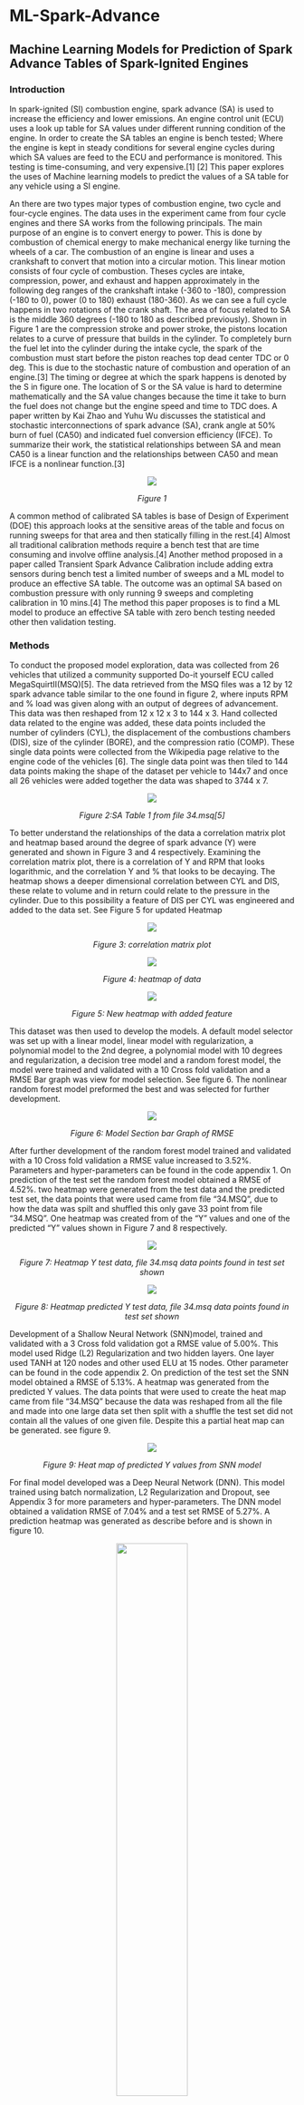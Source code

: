 # ML-Spark-Advance
## Machine Learning Models for Prediction of Spark Advance Tables of Spark-Ignited Engines

### Introduction
In spark-ignited (SI) combustion engine, spark advance (SA) is used to increase the efficiency and lower emissions. An engine control unit (ECU) uses a look up table for SA values under different running condition of the engine.  In order to create the SA tables an engine is bench tested; Where the engine is kept in steady conditions for several engine cycles during which SA values are feed to the ECU and performance is monitored. This testing is time-consuming, and very expensive.[1] [2] This paper explores the uses of Machine learning models to predict the values of a SA table for any vehicle using a SI engine.

An there are two types major types of combustion engine, two cycle and four-cycle engines. The data uses in the experiment came from four cycle engines and there SA works from the following principals. The main purpose of an engine is to convert energy to power. This is done by combustion of chemical energy to make mechanical energy like turning the wheels of a car. The combustion of an engine is linear and uses a crankshaft to convert that motion into a circular motion. This linear motion consists of four cycle of combustion. Theses cycles are intake, compression, power, and exhaust and happen approximately in the following deg ranges of the crankshaft intake (-360 to -180), compression (-180 to 0), power (0 to 180) exhaust (180-360). As we can see a full cycle happens in two rotations of the crank shaft. The area of focus related to SA is the middle 360 degrees (-180 to 180 as described previously). Shown in Figure 1 are the compression stroke and power stroke, the pistons location relates to a curve of pressure that builds in the cylinder. To completely burn the fuel let into the cylinder during the intake cycle, the spark of the combustion must start before the piston reaches top dead center TDC or 0 deg. This is due to the stochastic nature of combustion and operation of an engine.[3] The timing or degree at which the spark happens is denoted by the S in figure one. The location of S or the SA value is hard to determine mathematically and the SA value changes because the time it take to burn the fuel does not change but the engine speed and time to TDC does. A paper written by Kai Zhao and Yuhu Wu discusses the statistical and stochastic interconnections of spark advance (SA), crank angle at 50% burn of fuel (CA50) and indicated fuel conversion efficiency (IFCE). To summarize their work, the statistical relationships between SA and mean CA50 is a linear function and the relationships between CA50 and mean IFCE is a nonlinear function.[3] 

<p align="center">
 <img src="https://github.com/MathandDataScience/ML-Spark-Advance/blob/main/Pictures/Picture1.jpg">
</p>
<p align="center">
 <em>Figure 1</em>
</p>


A common method of calibrated SA tables is base of Design of Experiment (DOE) this approach looks at the sensitive areas of the table and focus on running sweeps for that area and then statically filling in the rest.[4] Almost all traditional calibration methods require a bench test that are time consuming and involve offline analysis.[4] Another method proposed in a paper called Transient Spark Advance Calibration include adding extra sensors during bench test a limited number of sweeps and a ML model to produce an effective SA table. The outcome was an optimal SA based on combustion pressure with only running 9 sweeps and completing calibration in 10 mins.[4] The method this paper proposes is to find a ML model to produce an effective SA table with zero bench testing needed other then validation testing. 

### Methods
To conduct the proposed model exploration, data was collected from 26 vehicles that utilized a community supported Do-it yourself ECU called MegaSquirtII(MSQ)[5]. The data retrieved from the MSQ files was a 12 by 12 spark advance table similar to the one found in figure 2, where inputs RPM and % load was given along with an output of degrees of advancement. This data was then reshaped from 12 x 12 x 3 to 144 x 3. Hand collected data related to the engine was added, these data points included the number of cylinders (CYL), the displacement of the combustions chambers (DIS), size of the cylinder (BORE), and the compression ratio (COMP). These single data points were collected from the Wikipedia page relative to the engine code of the vehicles [6]. The single data point was then tiled to 144 data points making the shape of the dataset per vehicle to 144x7 and once all 26 vehicles were added together the data was shaped to 3744 x 7. 

<p align="center">
 <img  src="https://github.com/MathandDataScience/ML-Spark-Advance/blob/main/Pictures/Picture2.png">
</p>
<p align="center">
 <em>Figure 2:SA Table 1 from file 34.msq[5]</em>
</p>


To better understand the relationships of the data a correlation matrix plot and heatmap based around the degree of spark advance (Y) were generated and shown in Figure 3 and 4 respectively. Examining the correlation matrix plot, there is a correlation of Y and RPM that looks logarithmic, and the correlation Y and %  that looks to be decaying. The heatmap shows a deeper dimensional correlation between CYL and DIS, these relate to volume and in return could relate to the pressure in the cylinder. Due to this possibility a feature of DIS per CYL was engineered and added to the data set. See Figure 5 for updated Heatmap 

<p align="center">
 <img  src="https://github.com/MathandDataScience/ML-Spark-Advance/blob/main/Pictures/Picture3.png">
</p>
<p align="center">
 <em>Figure 3: correlation matrix plot </em>
</p>

<p align="center">
 <img  src="https://github.com/MathandDataScience/ML-Spark-Advance/blob/main/Pictures/Picture4.png">
</p>
<p align="center">
 <em>Figure 4: heatmap of data </em>
</p>

<p align="center">
 <img  src="https://github.com/MathandDataScience/ML-Spark-Advance/blob/main/Pictures/Picture5.png">
</p>
<p align="center">
 <em>Figure 5: New heatmap with added feature </em>
</p>

This dataset was then used to develop the models. A default model selector was set up with a linear model, linear model with regularization, a polynomial model to the 2nd  degree, a polynomial model with 10 degrees and regularization, a decision tree model and a random forest model, the model were trained and validated with a 10 Cross fold validation and a RMSE Bar graph was view for model selection. See figure 6. The nonlinear random forest model preformed the best and was selected for further development.  

<p align="center">
 <img  src="https://github.com/MathandDataScience/ML-Spark-Advance/blob/main/Pictures/Picture6.png">
</p>
<p align="center">
 <em>Figure 6: Model Section bar Graph of RMSE </em>
</p>

After further development of the random forest model trained and validated with a 10 Cross fold validation a RMSE value increased to 3.52%. Parameters and hyper-parameters can be found in the code appendix 1. On prediction of the test set the random forest model obtained a RMSE of 4.52%. two heatmap were generated from the test data and the predicted test set, the data points that were used came from file “34.MSQ”, due to how the data was spilt and shuffled this only gave 33 point from file “34.MSQ”. One heatmap was created from of the “Y” values and one of the predicted “Y” values shown in Figure 7 and 8 respectively. 


<p align="center">
 <img  src="https://github.com/MathandDataScience/ML-Spark-Advance/blob/main/Pictures/Picture7.png">
</p>
<p align="center">
 <em>Figure 7: Heatmap Y test data, file 34.msq data points found in test set shown </em>
</p>

<p align="center">
 <img  src="https://github.com/MathandDataScience/ML-Spark-Advance/blob/main/Pictures/Picture8.png">
</p>
<p align="center">
 <em>Figure 8: Heatmap predicted Y test data, file 34.msq data points found in test set shown </em>
</p>

Development of a Shallow Neural Network (SNN)model, trained and validated with a 3 Cross fold validation got a RMSE value of 5.00%. This model used Ridge (L2) Regularization and two hidden layers. One layer used TANH at 120 nodes and other used ELU at 15 nodes. Other parameter can be found in the code appendix 2. On prediction of the test set the SNN model obtained a RMSE of 5.13%. A heatmap was generated from the predicted Y values. The data points that were used to create the heat map came from file “34.MSQ” because the data was reshaped from all the file and made into one large data set then split with a shuffle the test set did not contain all the values of one given file.  Despite this a partial heat map can be generated.  see figure 9. 

<p align="center">
 <img  src="https://github.com/MathandDataScience/ML-Spark-Advance/blob/main/Pictures/Picture9.png">
</p>
<p align="center">
 <em>Figure 9: Heat map of predicted Y values from SNN model </em>
</p>

For final model developed was a Deep Neural Network (DNN). This model trained using batch normalization, L2 Regularization and Dropout, see Appendix 3 for more parameters and hyper-parameters. The DNN model obtained a validation RMSE of 7.04% and a test set RMSE of 5.27%. A prediction heatmap was generated as describe before and is shown in figure 10. 


<p align="center">
 <img width="50%" height="50%" src="https://github.com/MathandDataScience/ML-Spark-Advance/blob/main/Pictures/Picture10-1.png">
</p>
<p align="center">
 <em>Figure 10: Heat map of predicted Y values from DNN model </em>
</p>

### Results 
The three models presented all obtain a low RMSE values, going only by this metric result of the random forest model on the test set of data was the highest at 4.53% for RMSE. A R-Squared value was calculated showing that the Random Forest model data has a 94% correction to the original data see figure 11. Further analyzes of the data and the R-Squared plot (figure 11) for random forest shows a good correlation and a decent correction for spread of data that is a bit weighted to values 25 and lower. This bias for higher value prediction in our application is actual more desired dues to the effiency of the engine at higher RPM is more critical than the lower end. Further analyze of the SNN model and it’s R-Squared plot(see figure 12) show that this model handles the bias better, this show by predicting the lower values are better than random forest but this comes at not prediction the rest of the data as well.  Resulting in a lower R-squared of 93%. 


<p align="center">
 <img  src="https://github.com/MathandDataScience/ML-Spark-Advance/blob/main/Pictures/Picture11.png">
</p>
<p align="center">
 <em>Figure 11:  R-Squared of Random forest model </em>
</p>


<p align="center">
 <img width="25%" height="25%" src="https://github.com/MathandDataScience/ML-Spark-Advance/blob/main/Pictures/Picture12.png">
</p>
<p align="center">
 <em>Figure 12: R-Squared of SNN model </em>
</p>

The final model, DNN preformed the worst out of the three with a 92% R-squared value, see figure 13 for plot. Despite this I believe that with a larger data set and a further turning the DNN could perform better on the nonlinear components the combustion cycles.  As mention earlier to truly validate any of these models a single bench test would have to be performed for each model using the original data as a base line. 


<p align="center">
 <img  src="https://github.com/MathandDataScience/ML-Spark-Advance/blob/main/Pictures/Picture13.png">
</p>
<p align="center">
 <em>Figure 13: R-Squared of DNN model </em>
</p>


### Conclusion

Due to the nonlinear component the Random forest and SNN models performed the best, an may be an effective SA tables. As mention earlier to truly validate any of these models a single bench test would have to be performed for each model using the original data as a base line. The DNN model may perform better if there was a larger data set. Out of all these models the Random Forest shows the most promise given the current data set obtain a RMSE of 4.35% and a R-Squared of 94%. 

### References 
[1] K. Zhao, Y. Wu and T. Shen, "Beta-Distribution-Based Knock Probability Estimation, Control Scheme, and Experimental Validation for SI Engines," in IEEE Transactions on Control Systems Technology, vol.(early access),pp. 1-8, April 2020

[2]Enrico Corti, Nicolò Cavina, Alberto Cerofolini, Claudio Forte, Giorgio Mancini, Davide Moro, Fabrizio Ponti, Vittorio Ravaglioli, “Transient Spark Advance Calibration Approach,” Energy Procedia, Vol. 45, pp. 967-976, 2014.

[3] Zhang, Yahui, Gao, Jinwu, and Shen, Tielong. “Probabilistic Guaranteed Gradient Learning-Based Spark Advance Self-Optimizing Control for Spark-Ignited Engines.” IEEE Transactions on Neural Networks and Learning Systems, vol.29, no. 10 pp. 4683–4693, 2018.

[4] Enrico Corti, Nicolò Cavina, Alberto Cerofolini, Claudio Forte, Giorgio Mancini, Davide Moro, Fabrizio Ponti, Vittorio Ravaglioli, “Transient Spark Advance Calibration Approach,” Energy Procedia, Vol. 45, pp. 967-976, 2014.

[5] https://msqur.com/

[6] https://en.wikipedia.org/wiki/Main_Page



